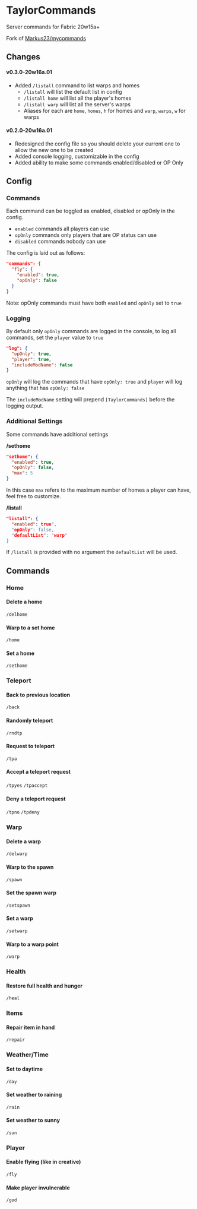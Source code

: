 # TaylorCommands
Server commands for Fabric 20w15a+

Fork of [Markus23/mycommands](https://github.com/Markus23/mycommands)

## Changes

#### v0.3.0-20w16a.01

- Added `/listall` command to list warps and homes
	- `/listall` will list the default list in config
	- `/listall home` will list all the player's homes
	- `/listall warp` will list all the server's warps
	- Aliases for each are `home`, `homes`, `h` for homes and `warp`, `warps`, `w` for warps

#### v0.2.0-20w16a.01

- Redesigned the config file so you should delete your current one to allow the new one to be created
- Added console logging, customizable in the config
- Added ability to make some commands enabled/disabled or OP Only

## Config

### Commands
Each command can be toggled as enabled, disabled or opOnly in the config. 
- `enabled` commands all players can use
- `opOnly` commands only players that are OP status can use
- `disabled` commands nobody can use

The config is laid out as follows:

```json
"commands": {
  "fly": {
    "enabled": true, 
    "opOnly": false
  }
}
```

Note: opOnly commands must have both `enabled` and `opOnly` set to `true`

### Logging

By default only `opOnly` commands are logged in the console, to log all commands, set the `player` value to `true`

```json
"log": {
  "opOnly": true,
  "player": true,
  "includeModName": false
}
```

`opOnly` will log the commands that have `opOnly: true` and `player` will log anything that has `opOnly: false`

The `includeModName` setting will prepend `[TaylorCommands]` before the logging output.

### Additional Settings

Some commands have additional settings

**/sethome**

```json
"sethome": {
  "enabled": true,
  "opOnly": false,
  "max": 5
}
```

In this case `max` refers to the maximum number of homes a player can have, feel free to customize.

**/listall**

```json
"listall": {
  "enabled": true",
  "opOnly": false,
  "defaultList": "warp"
}
```

If `/listall` is provided with no argument the `defaultList` will be used.

## Commands
### Home
#### Delete a home
`/delhome`

#### Warp to a set home
`/home`

#### Set a home
`/sethome`

### Teleport
#### Back to previous location
`/back`

#### Randomly teleport
`/rndtp`

#### Request to teleport
`/tpa`

#### Accept a teleport request
`/tpyes`
`/tpaccept`

#### Deny a teleport request
`/tpno`
`/tpdeny`

### Warp
#### Delete a warp
`/delwarp`

#### Warp to the spawn
`/spawn`

#### Set the spawn warp
`/setspawn`

#### Set a warp
`/setwarp`

#### Warp to a warp point
`/warp`


### Health
#### Restore full health and hunger
`/heal`

### Items
#### Repair item in hand
`/repair`

### Weather/Time
#### Set to daytime
`/day`

#### Set weather to raining
`/rain`

#### Set weather to sunny
`/sun`

### Player
#### Enable flying (like in creative)
`/fly`

#### Make player invulnerable
`/god`


